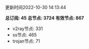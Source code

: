 更新时间2022-10-30 14:13:44

**总订阅: 45**
**总节点: 3724**
**有效节点: 867**
- v2ray节点: 331
- ss节点: 465
- trojan节点: 71
